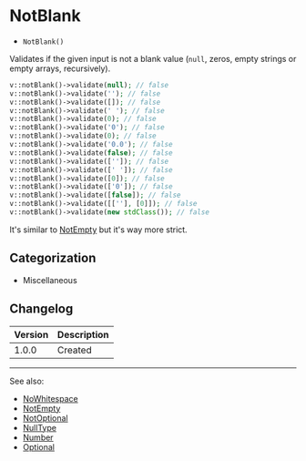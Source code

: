 # NotBlank

- `NotBlank()`

Validates if the given input is not a blank value (`null`, zeros, empty strings
or empty arrays, recursively).

```php
v::notBlank()->validate(null); // false
v::notBlank()->validate(''); // false
v::notBlank()->validate([]); // false
v::notBlank()->validate(' '); // false
v::notBlank()->validate(0); // false
v::notBlank()->validate('0'); // false
v::notBlank()->validate(0); // false
v::notBlank()->validate('0.0'); // false
v::notBlank()->validate(false); // false
v::notBlank()->validate(['']); // false
v::notBlank()->validate([' ']); // false
v::notBlank()->validate([0]); // false
v::notBlank()->validate(['0']); // false
v::notBlank()->validate([false]); // false
v::notBlank()->validate([[''], [0]]); // false
v::notBlank()->validate(new stdClass()); // false
```

It's similar to [NotEmpty](NotEmpty.md) but it's way more strict.

## Categorization

- Miscellaneous

## Changelog

Version | Description
--------|-------------
  1.0.0 | Created

***
See also:

- [NoWhitespace](NoWhitespace.md)
- [NotEmpty](NotEmpty.md)
- [NotOptional](NotOptional.md)
- [NullType](NullType.md)
- [Number](Number.md)
- [Optional](Optional.md)
